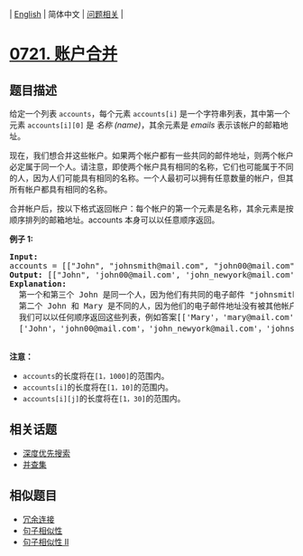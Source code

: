 
| [English](README_EN.md) | 简体中文 | [问题相关](QUESTION.md) |
# [0721. 账户合并](https://leetcode-cn.com/problems/accounts-merge/)
## 题目描述
<p>给定一个列表 <code>accounts</code>，每个元素 <code>accounts[i]</code>&nbsp;是一个字符串列表，其中第一个元素 <code>accounts[i][0]</code>&nbsp;是&nbsp;<em>名称 (name)</em>，其余元素是 <em>emails </em>表示该帐户的邮箱地址。</p>

<p>现在，我们想合并这些帐户。如果两个帐户都有一些共同的邮件地址，则两个帐户必定属于同一个人。请注意，即使两个帐户具有相同的名称，它们也可能属于不同的人，因为人们可能具有相同的名称。一个人最初可以拥有任意数量的帐户，但其所有帐户都具有相同的名称。</p>

<p>合并帐户后，按以下格式返回帐户：每个帐户的第一个元素是名称，其余元素是按顺序排列的邮箱地址。accounts 本身可以以任意顺序返回。</p>

<p><strong>例子 1:</strong></p>

<pre>
<strong>Input:</strong> 
accounts = [[&quot;John&quot;, &quot;johnsmith@mail.com&quot;, &quot;john00@mail.com&quot;], [&quot;John&quot;, &quot;johnnybravo@mail.com&quot;], [&quot;John&quot;, &quot;johnsmith@mail.com&quot;, &quot;john_newyork@mail.com&quot;], [&quot;Mary&quot;, &quot;mary@mail.com&quot;]]
<strong>Output:</strong> [[&quot;John&quot;, &#39;john00@mail.com&#39;, &#39;john_newyork@mail.com&#39;, &#39;johnsmith@mail.com&#39;],  [&quot;John&quot;, &quot;johnnybravo@mail.com&quot;], [&quot;Mary&quot;, &quot;mary@mail.com&quot;]]
<strong>Explanation:</strong> 
  第一个和第三个 John 是同一个人，因为他们有共同的电子邮件 &quot;johnsmith@mail.com&quot;。 
  第二个 John 和 Mary 是不同的人，因为他们的电子邮件地址没有被其他帐户使用。
  我们可以以任何顺序返回这些列表，例如答案[[&#39;Mary&#39;，&#39;mary@mail.com&#39;]，[&#39;John&#39;，&#39;johnnybravo@mail.com&#39;]，
  [&#39;John&#39;，&#39;john00@mail.com&#39;，&#39;john_newyork@mail.com&#39;，&#39;johnsmith@mail.com&#39;]]仍然会被接受。

</pre>

<p><strong>注意：</strong></p>

<ul>
	<li><code>accounts</code>的长度将在<code>[1，1000]</code>的范围内。</li>
	<li><code>accounts[i]</code>的长度将在<code>[1，10]</code>的范围内。</li>
	<li><code>accounts[i][j]</code>的长度将在<code>[1，30]</code>的范围内。</li>
</ul>

## 相关话题
- [深度优先搜索](https://leetcode-cn.com/tag/depth-first-search)
- [并查集](https://leetcode-cn.com/tag/union-find)
## 相似题目
- [冗余连接](../0684/README.md)
- [句子相似性](../0734/README.md)
- [句子相似性 II](../0737/README.md)

